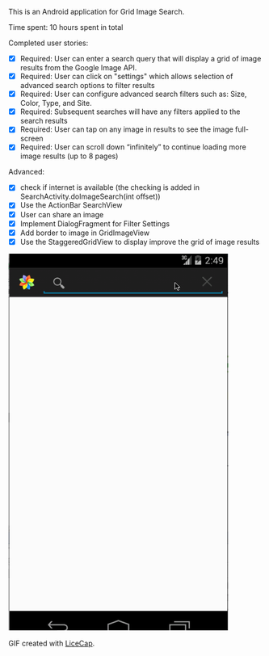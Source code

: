 This is an Android application for Grid Image Search.

Time spent: 10 hours spent in total

Completed user stories:

 * [x] Required: User can enter a search query that will display a grid of image results from the Google Image API.
 * [x] Required: User can click on "settings" which allows selection of advanced search options to filter results
 * [x] Required: User can configure advanced search filters such as: Size, Color, Type, and Site.
 * [x] Required: Subsequent searches will have any filters applied to the search results
 * [x] Required: User can tap on any image in results to see the image full-screen
 * [x] Required: User can scroll down “infinitely” to continue loading more image results (up to 8 pages)

Advanced:
 * [x] check if internet is available (the checking is added in SearchActivity.doImageSearch(int offset))
 * [x] Use the ActionBar SearchView
 * [x] User can share an image 
 * [x] Implement DialogFragment for Filter Settings
 * [x] Add border to image in GridImageView
 * [x] Use the StaggeredGridView to display improve the grid of image results

![Video Walkthrough](GridImageSearch.gif)

GIF created with [LiceCap](http://www.cockos.com/licecap/).
